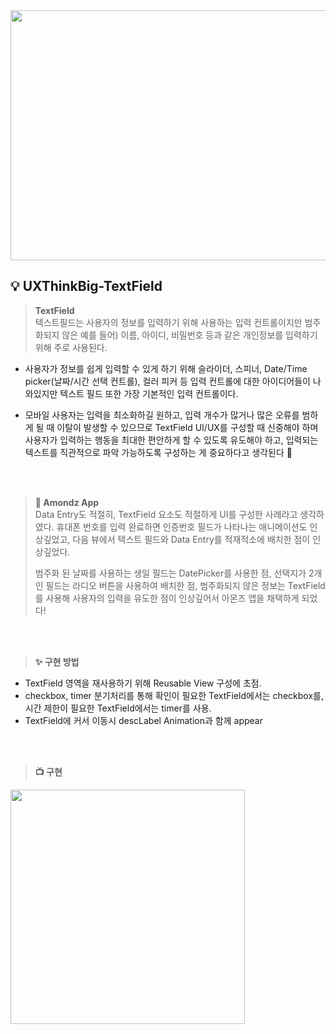 <img width=800px height=400px src=https://user-images.githubusercontent.com/63224278/136712623-c81d81dc-18af-41a2-9eb3-2fa46d84695e.png>
<br>

## 💡 UXThinkBig-TextField
> **TextField**  
> 텍스트필드는 사용자의 정보를 입력하기 위해 사용하는 입력 컨트롤이지만 범주화되지 않은 예를 들어) 이름, 아이디, 비밀번호 등과 같은 개인정보를 입력하기 위해 주로 사용된다. 
> 
- 사용자가 정보를 쉽게 입력할 수 있게 하기 위해 슬라이더, 스피너, Date/Time picker(날짜/시간 선택 컨트롤), 컬러 피커 등 입력 컨트롤에 대한 아이디어들이 나와있지만 텍스트 필드 또한 가장 기본적인 입력 컨트롤이다.

-  모바일 사용자는 입력을 최소화하길 원하고, 입력 개수가 많거나 많은 오류를 범하게 될 때 이탈이 발생할 수 있으므로 TextField UI/UX를 구성할 때 신중해야 하며 사용자가 입력하는 행동을 최대한 편안하게 할 수 있도록 유도해야 하고, 입력되는 텍스트를 직관적으로 파악 가능하도록 구성하는 게 중요하다고 생각된다 🙂
<br>
<br>

> **💎 Amondz App** <br>
> Data Entry도 적절히, TextField 요소도 적절하게 UI를 구성한 사례라고 생각하였다.
> 휴대폰 번호를 입력 완료하면 인증번호 필드가 나타나는 애니메이션도 인상깊었고, 
> 다음 뷰에서 텍스트 필드와 Data Entry를 적재적소에 배치한 점이 인상깊었다.
> 
> 범주화 된 날짜를 사용하는 생일 필드는 DatePicker를 사용한 점, 
> 선택지가 2개인 필드는 라디오 버튼을 사용하여 배치한 점, 
> 범주화되지 않은 정보는 TextField를 사용해 사용자의 입력을 유도한 점이 인상깊어서 
> 아몬즈 앱을 채택하게 되었다!
> 
<br>
<br>

> **✨ 구현 방법** <br>
- TextField 영역을 재사용하기 위해 Reusable View 구성에 초점.
- checkbox, timer 분기처리를 통해 확인이 필요한 TextField에서는 checkbox를, 시간 제한이 필요한 TextField에서는 timer를 사용.
- TextField에 커서 이동시 descLabel Animation과 함께 appear

<br>
<br>

> **📺 구현**

<img width=375px src=https://user-images.githubusercontent.com/63224278/136712526-d32adfc4-05a8-4ce8-8c57-fdc27c2137ec.gif>

<br>
